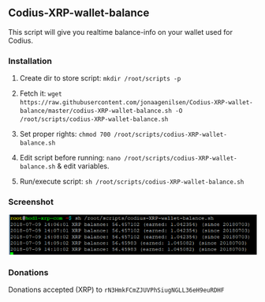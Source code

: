 ## Codius-XRP-wallet-balance
This script will give you realtime balance-info on your wallet used for Codius.

### Installation
1. Create dir to store script: `mkdir /root/scripts -p`

2. Fetch it: `wget https://raw.githubusercontent.com/jonaagenilsen/Codius-XRP-wallet-balance/master/codius-XRP-wallet-balance.sh -O /root/scripts/codius-XRP-wallet-balance.sh`

3. Set proper rights: `chmod 700 /root/scripts/codius-XRP-wallet-balance.sh`

4. Edit script before running: `nano /root/scripts/codius-XRP-wallet-balance.sh` & edit variables.

5. Run/execute script: `sh /root/scripts/codius-XRP-wallet-balance.sh`

### Screenshot
![screen](https://github.com/jonaagenilsen/Codius-XRP-wallet-balance/blob/master/codius-XRP-wallet-balance.png)

### Donations
Donations accepted (XRP) to `rN3HmkFCmZJUVPhSiugNGLL36eH9euRDHF`
